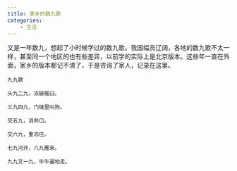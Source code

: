 ```yaml
---
title: 家乡的数九歌
categories: 
    - 生活
---
```


又是一年数九，想起了小时候学过的数九歌。我国幅员辽阔，各地的数九歌不太一样，甚至同一个地区的也有些差异，以前学的实际上是北京版本。这些年一直在外面，家乡的版本都记不清了，于是咨询了家人，记录在这里。

```text
九九歌

头九二九，冻破碓臼。

三九四九，门缝里叫狗。

交五九，消井口。

交六九，重冻住。

七九河开，八九雁来。

九九又一九，牛牛遍地走。
```
